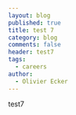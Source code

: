```yaml
---
layout: blog
published: true
title: test 7
category: blog
comments: false
header: test7
tags: 
  - careers
author: 
  - Olivier Ecker
---
```


test7
